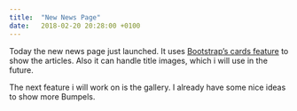 ```yaml
---
title:  "New News Page"
date:   2018-02-20 20:28:00 +0100
---
```


Today the new news page just launched.<!--more--> It uses [Bootstrap’s cards feature](https://getbootstrap.com/docs/4.0/components/card/) to show the articles. Also it can handle title images, which i will use in the future.

The next feature i will work on is the gallery. I already have some nice ideas to show more Bumpels.